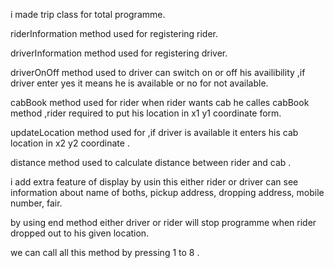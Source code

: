 i made trip class for total programme.

riderInformation method used for registering rider. 

driverInformation method used for registering driver.

driverOnOff method used to driver can switch on or off his availibility ,if driver enter yes it means he is available or no for not available.

cabBook method used for rider when rider wants cab he calles cabBook method ,rider required to put his location in x1 y1 coordinate form.

updateLocation method used for ,if driver is available it enters his cab location in x2 y2 coordinate .

distance method used to calculate distance between rider and cab .

i add extra feature of display by usin this either rider or driver can see information about name of boths, pickup address, dropping address, mobile number, fair.

by using end method either driver or rider will stop programme when rider dropped out to his given location. 

we can call all this method by pressing 1 to 8 .

